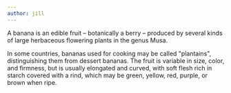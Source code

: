 ```yaml
---
author: jill
---
```

A banana is an edible fruit – botanically a berry – produced by several kinds
of large herbaceous flowering plants in the genus Musa.
<!-- more -->

In some countries, bananas used for cooking may be called "plantains",
distinguishing them from dessert bananas. The fruit is variable in size, color,
and firmness, but is usually elongated and curved, with soft flesh rich in
starch covered with a rind, which may be green, yellow, red, purple, or brown
when ripe.